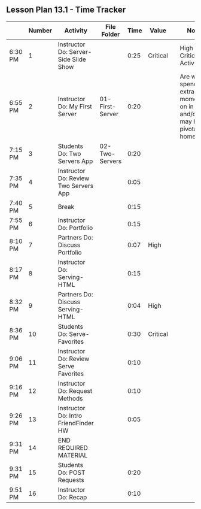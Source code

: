## Lesson Plan 13.1 - Time Tracker

|         | Number | Activity                                  | File Folder     | Time | Value    |     | Notes                                                                           |
| ------- | ------ | ----------------------------------------- | --------------- | ---- | -------- | --- | ------------------------------------------------------------------------------- |
| 6:30 PM | 1      | Instructor Do: Server-Side Slide Show     |                 | 0:25 | Critical |     | High or Critical Activities:                                                    |
| 6:55 PM | 2      | Instructor Do: My First Server            | 01-First-Server | 0:20 |          |     | Are worth spending extra moments on in class and/or may be pivotal to homework. |
| 7:15 PM | 3      | Students Do: Two Servers App              | 02-Two-Servers  | 0:20 |          |     |                                                                                 |
| 7:35 PM | 4      | Instructor Do: Review Two Servers App     |                 | 0:05 |          |     |                                                                                 |
| 7:40 PM | 5      | Break                                     |                 | 0:15 |          |     |                                                                                 |
| 7:55 PM | 6      | Instructor Do: Portfolio                  |                 | 0:15 |          |     |                                                                                 |
| 8:10 PM | 7      | Partners Do: Discuss Portfolio            |                 | 0:07 | High     |     |                                                                                 |
| 8:17 PM | 8      | Instructor Do: Serving-HTML               |                 | 0:15 |          |     |                                                                                 |
| 8:32 PM | 9      | Partners Do: Discuss Serving-HTML         |                 | 0:04 | High     |     |                                                                                 |
| 8:36 PM | 10     | Students Do: Serve-Favorites              |                 | 0:30 | Critical |     |                                                                                 |
| 9:06 PM | 11     | Instructor Do: Review Serve Favorites     |                 | 0:10 |          |     |                                                                                 |
| 9:16 PM | 12     | Instructor Do: Request Methods            |                 | 0:10 |          |     |                                                                                 |
| 9:26 PM | 13     | Instructor Do: Intro FriendFinder HW      |                 | 0:05 |          |     |                                                                                 |
| 9:31 PM | 14     | END REQUIRED MATERIAL                     |                 |      |          |     |                                                                                 |
| 9:31 PM | 15     | Students Do: POST Requests                |                 | 0:20 |          |     |                                                                                 |
| 9:51 PM | 16     | Instructor Do: Recap                      |                 | 0:10 |          |     |                                                                                 |
